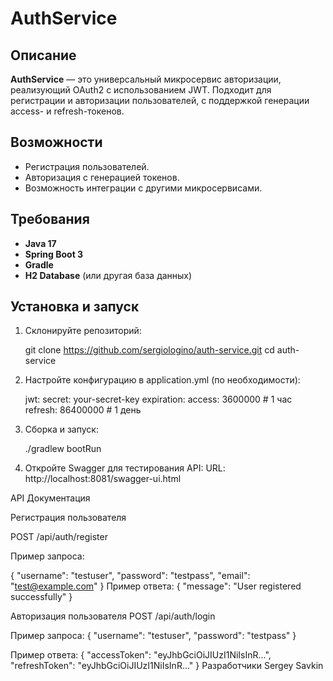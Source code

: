 # AuthService

## Описание
**AuthService** — это универсальный микросервис авторизации, реализующий OAuth2 с использованием JWT. Подходит для регистрации и авторизации пользователей, с поддержкой генерации access- и refresh-токенов.

## Возможности
- Регистрация пользователей.
- Авторизация с генерацией токенов.
- Возможность интеграции с другими микросервисами.

## Требования
- **Java 17**
- **Spring Boot 3**
- **Gradle**
- **H2 Database** (или другая база данных)

## Установка и запуск

1. Склонируйте репозиторий:
   
   git clone https://github.com/sergiologino/auth-service.git
   cd auth-service
   
2. Настройте конфигурацию в application.yml (по необходимости):

   jwt:
   secret: your-secret-key
   expiration:
   access: 3600000  # 1 час
   refresh: 86400000  # 1 день

3. Сборка и запуск:

   ./gradlew bootRun

4. Откройте Swagger для тестирования API:
   URL: http://localhost:8081/swagger-ui.html

API Документация

Регистрация пользователя

POST /api/auth/register

Пример запроса:

{
"username": "testuser",
"password": "testpass",
"email": "test@example.com"
}
Пример ответа:
{
"message": "User registered successfully"
}

Авторизация пользователя
POST /api/auth/login

Пример запроса:
{
"username": "testuser",
"password": "testpass"
}

Пример ответа:
{
"accessToken": "eyJhbGciOiJIUzI1NiIsInR...",
"refreshToken": "eyJhbGciOiJIUzI1NiIsInR..."
}
Разработчики
Sergey Savkin
